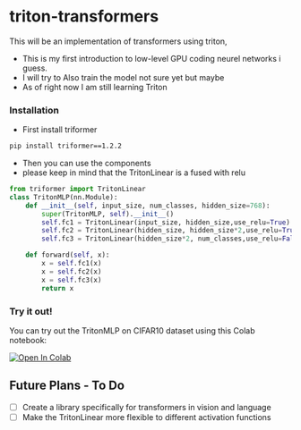 # triton-transformers

This will be an implementation of  transformers using triton, 
- This is my first introduction to low-level GPU coding neurel networks i guess. 
- I will try to Also train the model not sure yet but maybe 
- As of right now I am still learning Triton 

### Installation 
- First install triformer 
```bash
pip install triformer==1.2.2
```
- Then you can use the components 
- please keep in mind that the TritonLinear is a fused with relu
  
```python
from triformer import TritonLinear
class TritonMLP(nn.Module):
    def __init__(self, input_size, num_classes, hidden_size=768):
        super(TritonMLP, self).__init__()
        self.fc1 = TritonLinear(input_size, hidden_size,use_relu=True)
        self.fc2 = TritonLinear(hidden_size, hidden_size*2,use_relu=True)
        self.fc3 = TritonLinear(hidden_size*2, num_classes,use_relu=False)

    def forward(self, x):
        x = self.fc1(x)
        x = self.fc2(x)
        x = self.fc3(x)
        return x
```

### Try it out!

You can try out the TritonMLP on CIFAR10 dataset using this Colab notebook:

[![Open In Colab](https://colab.research.google.com/assets/colab-badge.svg)](https://colab.research.google.com/drive/1tupdi2hgIEY9zSZ9N47LmdUmbn3IE9pO?usp=sharing)



## Future Plans - To Do
- [ ] Create a library specifically for transformers in vision and language
- [ ] Make the TritonLinear more flexible to different activation functions
